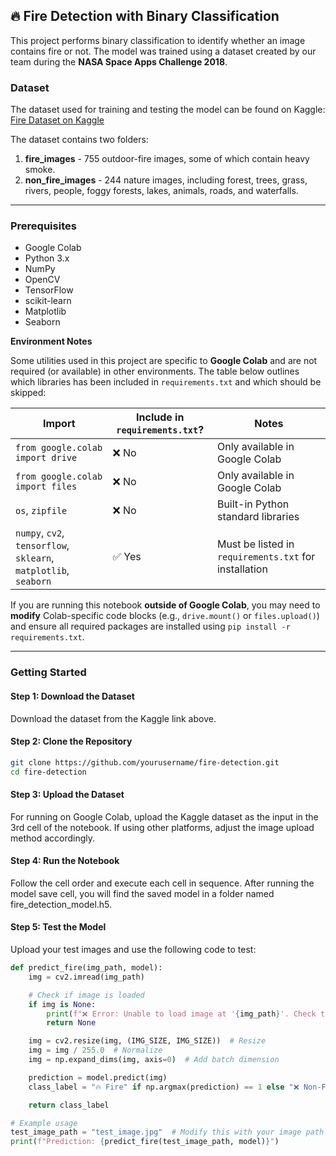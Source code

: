 ## 🔥 Fire Detection with Binary Classification

This project performs binary classification to identify whether an image contains fire or not. The model was trained using a dataset created by our team during the **NASA Space Apps Challenge 2018**.

### Dataset

The dataset used for training and testing the model can be found on Kaggle: [Fire Dataset on Kaggle](https://www.kaggle.com/datasets/phylake1337/fire-dataset/data)

The dataset contains two folders:
1. **fire_images** - 755 outdoor-fire images, some of which contain heavy smoke.
2. **non_fire_images** - 244 nature images, including forest, trees, grass, rivers, people, foggy forests, lakes, animals, roads, and waterfalls.

---

### Prerequisites

- Google Colab 
- Python 3.x
- NumPy
- OpenCV
- TensorFlow
- scikit-learn
- Matplotlib
- Seaborn

**Environment Notes**

Some utilities used in this project are specific to **Google Colab** and are not required (or available) in other environments. The table below outlines which libraries has been included in `requirements.txt` and which should be skipped:

| Import                          | Include in `requirements.txt`? | Notes                                 |
|---------------------------------|-------------------------------|----------------------------------------|
| `from google.colab import drive` | ❌ No                          | Only available in Google Colab         |
| `from google.colab import files` | ❌ No                          | Only available in Google Colab         |
| `os`, `zipfile`                 | ❌ No                          | Built-in Python standard libraries     |
| `numpy`, `cv2`, `tensorflow`, `sklearn`, `matplotlib`, `seaborn` | ✅ Yes | Must be listed in `requirements.txt` for installation |


If you are running this notebook **outside of Google Colab**, you may need to **modify** Colab-specific code blocks (e.g., `drive.mount()` or `files.upload()`) and ensure all required packages are installed using `pip install -r requirements.txt`.

---

### Getting Started

#### Step 1: Download the Dataset
Download the dataset from the Kaggle link above.

#### Step 2: Clone the Repository
```bash
git clone https://github.com/yourusername/fire-detection.git
cd fire-detection
```

#### Step 3: Upload the Dataset
For running on Google Colab, upload the Kaggle dataset as the input in the 3rd cell of the notebook. If using other platforms, adjust the image upload method accordingly.

#### Step 4: Run the Notebook
Follow the cell order and execute each cell in sequence.
After running the model save cell, you will find the saved model in a folder named fire_detection_model.h5.

#### Step 5: Test the Model
Upload your test images and use the following code to test:
```python
def predict_fire(img_path, model):
    img = cv2.imread(img_path)

    # Check if image is loaded
    if img is None:
        print(f"❌ Error: Unable to load image at '{img_path}'. Check the file path!")
        return None

    img = cv2.resize(img, (IMG_SIZE, IMG_SIZE))  # Resize
    img = img / 255.0  # Normalize
    img = np.expand_dims(img, axis=0)  # Add batch dimension

    prediction = model.predict(img)
    class_label = "🔥 Fire" if np.argmax(prediction) == 1 else "❌ Non-Fire"

    return class_label

# Example usage
test_image_path = "test_image.jpg"  # Modify this with your image path
print(f"Prediction: {predict_fire(test_image_path, model)}")
```
